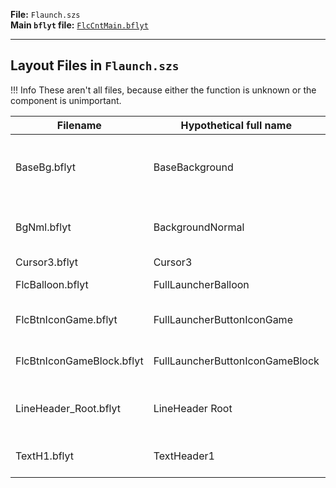 **File:** `Flaunch.szs`  
**Main `bflyt` file:** [`FlcCntMain.bflyt`](FlcCntMain.bflyt.md)

---

## Layout Files in `Flaunch.szs`

<!-- prettier-ignore -->
!!! Info
    These aren't all files, because either the function is unknown or the component is unimportant.

| Filename                  | Hypothetical full name          | Function                                                                       |
| ------------------------- | ------------------------------- | ------------------------------------------------------------------------------ |
| BaseBg.bflyt              | BaseBackground                  | Contains a loading indicator for when the list is still loading                |
| BgNml.bflyt               | BackgroundNormal                | Contains menu background pane + '[exelixbg](../../../definitions.md#exelixbg)' |
| Cursor3.bflyt             | Cursor3                         | Cursor                                                                         |
| FlcBalloon.bflyt          | FullLauncherBalloon             | App name balloon                                                               |
| FlcBtnIconGame.bflyt      | FullLauncherButtonIconGame      | The game icon layout. Used for all icons                                       |
| FlcBtnIconGameBlock.bflyt | FullLauncherButtonIconGameBlock | A row with six of the `FlcBtnIconGame`s                                        |
| LineHeader_Root.bflyt     | LineHeader Root                 | The horizontal line that is shown in the header                                |
| TextH1.bflyt              | TextHeader1                     | The complete header component                                                  |
